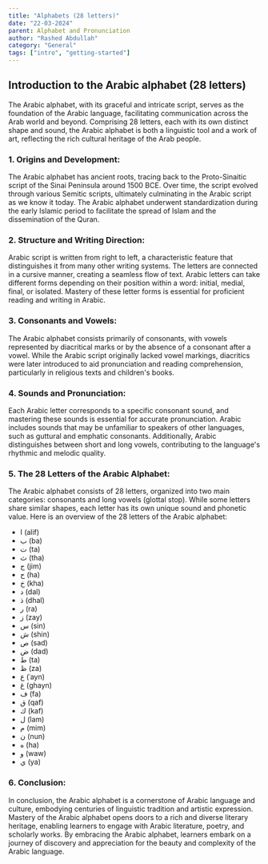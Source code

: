 ```yaml
---
title: "Alphabets (28 letters)"
date: "22-03-2024"
parent: Alphabet and Pronunciation
author: "Rashed Abdullah"
category: "General"
tags: ["intro", "getting-started"]
---
```


## Introduction to the Arabic alphabet (28 letters)

The Arabic alphabet, with its graceful and intricate script, serves as the foundation of the Arabic language, facilitating communication across the Arab world and beyond. Comprising 28 letters, each with its own distinct shape and sound, the Arabic alphabet is both a linguistic tool and a work of art, reflecting the rich cultural heritage of the Arab people.

### 1. Origins and Development:

The Arabic alphabet has ancient roots, tracing back to the Proto-Sinaitic script of the Sinai Peninsula around 1500 BCE. Over time, the script evolved through various Semitic scripts, ultimately culminating in the Arabic script as we know it today. The Arabic alphabet underwent standardization during the early Islamic period to facilitate the spread of Islam and the dissemination of the Quran.

### 2. Structure and Writing Direction:

Arabic script is written from right to left, a characteristic feature that distinguishes it from many other writing systems. The letters are connected in a cursive manner, creating a seamless flow of text. Arabic letters can take different forms depending on their position within a word: initial, medial, final, or isolated. Mastery of these letter forms is essential for proficient reading and writing in Arabic.

### 3. Consonants and Vowels:

The Arabic alphabet consists primarily of consonants, with vowels represented by diacritical marks or by the absence of a consonant after a vowel. While the Arabic script originally lacked vowel markings, diacritics were later introduced to aid pronunciation and reading comprehension, particularly in religious texts and children's books.

### 4. Sounds and Pronunciation:

Each Arabic letter corresponds to a specific consonant sound, and mastering these sounds is essential for accurate pronunciation. Arabic includes sounds that may be unfamiliar to speakers of other languages, such as guttural and emphatic consonants. Additionally, Arabic distinguishes between short and long vowels, contributing to the language's rhythmic and melodic quality.

### 5. The 28 Letters of the Arabic Alphabet:

The Arabic alphabet consists of 28 letters, organized into two main categories: consonants and long vowels (glottal stop). While some letters share similar shapes, each letter has its own unique sound and phonetic value. Here is an overview of the 28 letters of the Arabic alphabet:

- ا (alif)
- ب (ba)
- ت (ta)
- ث (tha)
- ج (jim)
- ح (ha)
- خ (kha)
- د (dal)
- ذ (dhal)
- ر (ra)
- ز (zay)
- س (sin)
- ش (shin)
- ص (sad)
- ض (dad)
- ط (ta)
- ظ (za)
- ع (ʿayn)
- غ (ghayn)
- ف (fa)
- ق (qaf)
- ك (kaf)
- ل (lam)
- م (mim)
- ن (nun)
- ه (ha)
- و (waw)
- ي (ya)

### 6. Conclusion:

In conclusion, the Arabic alphabet is a cornerstone of Arabic language and culture, embodying centuries of linguistic tradition and artistic expression. Mastery of the Arabic alphabet opens doors to a rich and diverse literary heritage, enabling learners to engage with Arabic literature, poetry, and scholarly works. By embracing the Arabic alphabet, learners embark on a journey of discovery and appreciation for the beauty and complexity of the Arabic language.
